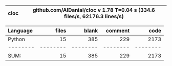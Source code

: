cloc|github.com/AlDanial/cloc v 1.78  T=0.04 s (334.6 files/s, 62176.3 lines/s)
--- | ---

Language|files|blank|comment|code
:-------|-------:|-------:|-------:|-------:
Python|15|385|229|2173
--------|--------|--------|--------|--------
SUM:|15|385|229|2173
